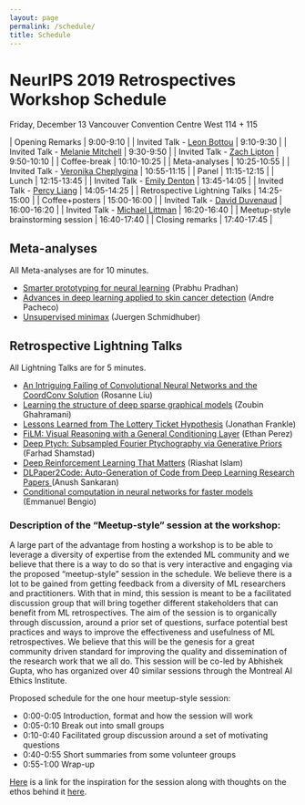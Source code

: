 ```yaml
---
layout: page
permalink: /schedule/
title: Schedule
---
```


# NeurIPS 2019 Retrospectives Workshop Schedule
Friday, December 13 
Vancouver Convention Centre
West 114 + 115

| Opening Remarks                    | 9:00-9:10   |
| Invited Talk - [Leon Bottou](https://leon.bottou.org/)         | 9:10-9:30   |
| Invited Talk - [Melanie Mitchell](https://www.santafe.edu/people/profile/melanie-mitchell)    | 9:30-9:50   |
| Invited Talk - [Zach Lipton](http://zacklipton.com/)         | 9:50-10:10  |
| Coffee-break                       | 10:10-10:25 |
| Meta-analyses                      | 10:25-10:55 |
| Invited Talk - [Veronika Cheplygina](https://veronikach.com/) | 10:55-11:15 |
| Panel                              | 11:15-12:15 |
| Lunch                              | 12:15-13:45 |
| Invited Talk - [Emily Denton](https://cs.nyu.edu/~denton/) | 13:45-14:05 |
| Invited Talk - [Percy Liang](https://cs.stanford.edu/~pliang/)         | 14:05-14:25 |
| Retrospective Lightning Talks      | 14:25-15:00 |
| Coffee+posters                     | 15:00-16:00 |
| Invited Talk - [David Duvenaud](http://www.cs.toronto.edu/~duvenaud/)      | 16:00-16:20 |
| Invited Talk - [Michael Littman](http://cs.brown.edu/~mlittman/)     | 16:20-16:40 |
| Meetup-style brainstorming session | 16:40-17:40 |
| Closing remarks                    | 17:40-17:45 |


## Meta-analyses

All Meta-analyses are for 10 minutes.

- [Smarter prototyping for neural learning](../assets/pdfs/RetroNeurIPS_Prabhu_final.pdf) (Prabhu Pradhan)
- [Advances in deep learning applied to skin cancer detection](../assets/pdfs/Recent_advances_in_deep_learning_applied_to_skin_cancer_detection.pdf) (Andre Pacheco)
- [Unsupervised minimax](https://arxiv.org/abs/1906.04493) (Juergen Schmidhuber)

## Retrospective Lightning Talks

All Lightning Talks are for 5 minutes.

- [An Intriguing Failing of Convolutional Neural Networks and the CoordConv Solution](https://ml-retrospectives.github.io/neurips2019/accepted_retrospectives/2019/coordconv/) (Rosanne Liu) 
- [Learning the structure of deep sparse graphical models](https://ml-retrospectives.github.io/neurips2019/accepted_retrospectives/2019/deep-sparse/) (Zoubin Ghahramani)
- [Lessons Learned from The Lottery Ticket Hypothesis](https://ml-retrospectives.github.io/neurips2019/accepted_retrospectives/2019/lottery-ticket/) (Jonathan Frankle)
- [FiLM: Visual Reasoning with a General Conditioning Layer](https://ml-retrospectives.github.io/neurips2019/accepted_retrospectives/2019/film/) (Ethan Perez)
- [Deep Ptych: Subsampled Fourier Ptychography via Generative Priors](https://ml-retrospectives.github.io/neurips2019/accepted_retrospectives/2019/pytch/) (Farhad Shamstad)
- [Deep Reinforcement Learning That Matters](https://ml-retrospectives.github.io/neurips2019/accepted_retrospectives/2019/deeprl-that-matters/) (Riashat Islam)
- [DLPaper2Code: Auto-Generation of Code from Deep Learning Research Papers
](https://ml-retrospectives.github.io/neurips2019/accepted_retrospectives/2019/dlpaper2code/) (Anush Sankaran)
- [Conditional computation in neural networks for faster models](https://arxiv.org/abs/1511.06297) (Emmanuel Bengio)






### Description of the “Meetup-style” session at the workshop:

A large part of the advantage from hosting a workshop is to be able to leverage a diversity of expertise from the extended ML community and we believe that there is a way to do so that is very interactive and engaging via the proposed “meetup-style” session in the schedule.  We believe there is a lot to be gained from getting feedback from a diversity of ML researchers and practitioners. With that in mind, this session is meant to be a facilitated discussion group that will bring together different stakeholders that can benefit from ML retrospectives. The aim of the session is to organically through discussion, around a prior set of questions, surface potential best practices and ways to improve the effectiveness and usefulness of ML retrospectives. We believe that this will be the genesis for a great community driven standard for improving the quality and dissemination of the research work that we all do. This session will be co-led by Abhishek Gupta, who has organized over 40 similar sessions through the Montreal AI Ethics Institute. 

Proposed schedule for the one hour meetup-style session:

* 0:00-0:05 Introduction, format and how the session will work 
* 0:05-0:10 Break out into small groups 
* 0:10-0:40 Facilitated group discussion around a set of motivating questions
* 0:40-0:55 Short summaries from some volunteer groups
* 0:55-1:00 Wrap-up 

[Here](https://montrealethics.ai/meetup/) is a link for the inspiration for the session along with thoughts on the ethos behind it [here](https://medium.com/montreal-ai-ethics-institute/ai-ethics-inclusivity-in-smart-cities-6b8faebf7ce3). 
